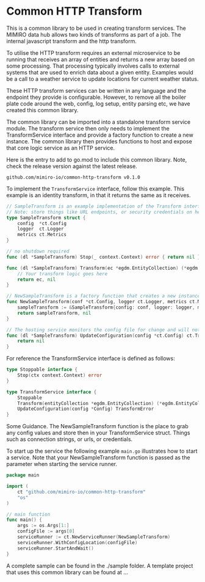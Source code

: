 # Common HTTP Transform
This is a common library to be used in creating transform services. The MIMIRO data hub allows two kinds of transforms as part of a job. The internal javascript transform and the http transform.

To utilise the HTTP transform requires an external microservice to be running that receives an array of entities and returns a new array based on some processing. That processing typically involves calls to external systems that are used to enrich data about a given entity. Examples would be a call to a weather service to update locations for current weather status. 

These HTTP transform services can be written in any language and the endpoint they provide is configurable. However, to remove all the boiler plate code around the web, config, log setup, entity parsing etc, we have created this common library. 

The common library can be imported into a standalone transform service module. The transform service then only needs to implement the TransformService interface and provide a factory function to create a new instance. The common library then provides functions to host and expose that core logic service as an HTTP service. 

Here is the entry to add to go.mod to include this common library. Note, check the release version against the latest release. 

```
github.com/mimiro-io/common-http-transform v0.1.0
```

To implement the `TransformService` interface, follow this example. This example is an identity transform, in that it returns the same as it receives.

```go
// SampleTransform is an example implementation of the Transform interface
// Note: store things like URL endpoints, or security credentials on here (obtained from config)
type SampleTransform struct {
	config  *ct.Config
	logger  ct.Logger
	metrics ct.Metrics
}

// no shutdown required
func (dl *SampleTransform) Stop(_ context.Context) error { return nil }

func (dl *SampleTransform) Transform(ec *egdm.EntityCollection) (*egdm.EntityCollection, ct.TransformError) {
	// Your transform logic goes here
	return ec, nil
}

// NewSampleTransform is a factory function that creates a new instance of the sample transform
func NewSampleTransform(conf *ct.Config, logger ct.Logger, metrics ct.Metrics) (ct.TransformService, error) {
	sampleTransform := &SampleTransform{config: conf, logger: logger, metrics: metrics}
	return sampleTransform, nil
}

// The hosting service monitors the config file for change and will notify with new config
func (dl *SampleTransform) UpdateConfiguration(config *ct.Config) ct.TransformError {
	return nil
}
```

For reference the TransformService interface is defined as follows:

```go
type Stoppable interface {
	Stop(ctx context.Context) error
}

type TransformService interface {
	Stoppable
	Transform(entityCollection *egdm.EntityCollection) (*egdm.EntityCollection, TransformError)
	UpdateConfiguration(config *Config) TransformError
}
```

Some Guidance. The NewSampleTransform function is the place to grab any config values and store then in your TransformService struct. Things such as connection strings, or urls, or credentials. 

To start up the service the following example `main.go` illustrates how to start a service. Note that your NewSampleTransform function is passed as the parameter when starting the service runner.

```go
package main

import (
	ct "github.com/mimiro-io/common-http-transform"
	"os"
)

// main function
func main() {
	args := os.Args[1:]
	configFile := args[0]
	serviceRunner := ct.NewServiceRunner(NewSampleTransform)
	serviceRunner.WithConfigLocation(configFile)
	serviceRunner.StartAndWait()
}
```

A complete sample can be found in the ./sample folder. A template project that uses this common library can be found at ...





